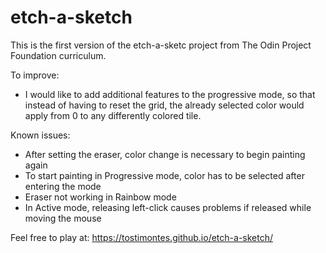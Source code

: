 # etch-a-sketch

This is the first version of the etch-a-sketc project from The Odin Project Foundation curriculum.

To improve:
- I would like to add additional features to the progressive mode, so that instead of having to reset the grid, the already selected color would apply from 0 to any differently colored tile.

Known issues:
- After setting the eraser, color change is necessary to begin painting again
- To start painting in Progressive mode, color has to be selected after entering the mode
- Eraser not working in Rainbow mode
- In Active mode, releasing left-click causes problems if released while moving the mouse

Feel free to play at: https://tostimontes.github.io/etch-a-sketch/
